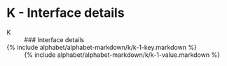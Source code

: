 <div data-role="collapsible" data-inset="false">
	<h1 class="cart-collapsible-div">K - Interface details</h1>

<dl>

<dt class="alphabet-table-key-two">
<div markdown="1">
K
</div>
</dt>
<dd class="alphabet-table-value">
<div markdown="1">
### Interface details
</div>
</dd>

<dt>
<div markdown="1">
{% include alphabet/alphabet-markdown/k/k-1-key.markdown %}
</div>
</dt>
<dd>
<div markdown="1">
{% include alphabet/alphabet-markdown/k/k-1-value.markdown %}
</div>
</dd>

</dl>

</div>